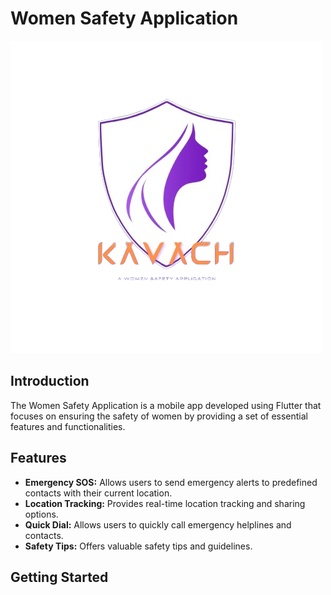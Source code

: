 # Women Safety Application

![App Logo](logo.png)

## Introduction

The Women Safety Application is a mobile app developed using Flutter that focuses on ensuring the safety of women by providing a set of essential features and functionalities.

## Features

- **Emergency SOS:** Allows users to send emergency alerts to predefined contacts with their current location.
- **Location Tracking:** Provides real-time location tracking and sharing options.
- **Quick Dial:** Allows users to quickly call emergency helplines and contacts.
- **Safety Tips:** Offers valuable safety tips and guidelines.

## Getting Started
